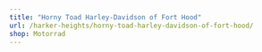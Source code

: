 ```yaml
---
title: "Horny Toad Harley-Davidson of Fort Hood"
url: /harker-heights/horny-toad-harley-davidson-of-fort-hood/
shop: Motorrad
---
```

